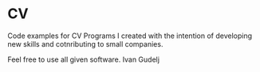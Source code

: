 # CV
Code examples for CV
Programs I created with the intention of developing new skills and cotnributing to small companies.

Feel free to use all given software.
Ivan Gudelj 
